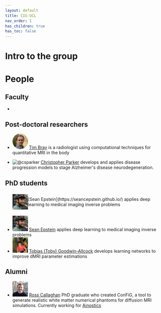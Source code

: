 ```yaml
---
layout: default
title: CIG-UCL
nav_order: 1
has_children: true
has_toc: false
---
```


# Intro to the group

# People

## Faculty

- 

## Post-doctoral researchers

- <img src="/headshots/TBCirclePhoto.jpeg" alt="@TJPBray" height="50" width="50" /> [Tim Bray](https://TJPBray.github.io/) is a radiologist using computational techniques for quantitative MRI in the body

- <img src="/headshots/chris-face.jpeg" alt="@csparker" height="50" width="50" /> [Christopher Parker](https://csparker.github.io/) develops and applies disease progression models to stage Alzheimer's disease neurodegeneration.

## PhD students

<ul>
   <li style="display: flex; justify-content: center; align-items: center">
      <img src="/headshots/sean_face.jpeg" alt="@seancepstein" height="50" width="50" style=""/>
      <p> [Sean Epstein](https://seancepstein.github.io/) applies deep learning to medical imaging inverse problems </p>
   </li>
</ul>

- <img src="/headshots/sean_face.jpeg" alt="@seancepstein" height="50" width="50" /> [Sean Epstein](https://seancepstein.github.io/) applies deep learning to medical imaging inverse problems
- <img src="/headshots/toby-face.jpg" alt="@TobyUCL" height="50" width="50" /> [Tobias (Toby) Goodwin-Allcock](https://TobyUCL.github.io/) develops learning networks to improve dMRI parameter estimations

## Alumni

- <img src="/headshots/ross_face.JPG" alt="@rosscallaghan" height="50" width="50" /> [Ross Callaghan](https://rcallagh.github.io/) PhD graduate who created ConFiG, a tool to generate realistic white matter numerical phantoms for diffusion MRI simulations. Currently working for [Ainostics](https://www.ainostics.com) 


